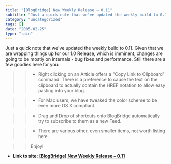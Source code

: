 ```yaml
---
title: "[BlogBridge] New Weekly Release – 0.11"
subtitle: "Just a quick note that we've updated the weekly build to 0.11. Given that we"
category: "uncategorized"
tags: []
date: "2005-02-25"
type: "rain"
---
```

Just a quick note that we've updated the weekly build to 0.11. Given that we
are wrapping things up for our 1.0 Release, which is imminent, changes are
going to be mostly on internals - bug fixes and performance. Still there are a
few goodies here for you:

>>

>>   * Right clicking on an Article offers a "Copy Link to Clipboard" command.
There is a preference to cause the text on the clipboard to actually contain
the HREF notation to allow easy pasting into your blog.

>>   * For Mac users, we have tweaked the color scheme to be even more OS X
compliant.

>>   * Drag and Drop of shortcuts onto BlogBridge automatically try to
subscribe to them as a new Feed.

>>   * There are various other, even smaller items, not worth listing here.

>>

>> Enjoy!


* **Link to site:** **[[BlogBridge] New Weekly Release – 0.11](None)**